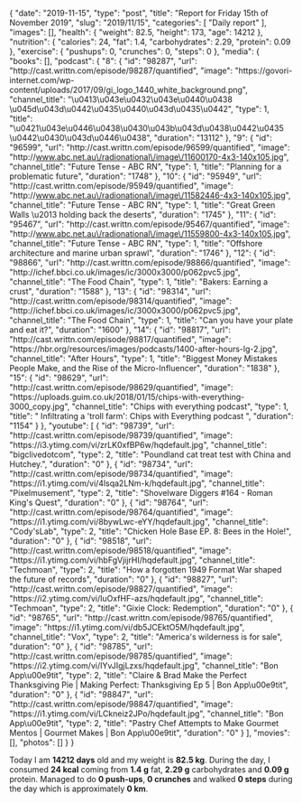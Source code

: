 {
    "date": "2019-11-15",
    "type": "post",
    "title": "Report for Friday 15th of November 2019",
    "slug": "2019\/11\/15",
    "categories": [
        "Daily report"
    ],
    "images": [],
    "health": {
        "weight": 82.5,
        "height": 173,
        "age": 14212
    },
    "nutrition": {
        "calories": 24,
        "fat": 1.4,
        "carbohydrates": 2.29,
        "protein": 0.09
    },
    "exercise": {
        "pushups": 0,
        "crunches": 0,
        "steps": 0
    },
    "media": {
        "books": [],
        "podcast": {
            "8": {
                "id": "98287",
                "url": "http:\/\/cast.writtn.com\/episode\/98287\/quantified",
                "image": "https:\/\/govori-internet.com\/wp-content\/uploads\/2017\/09\/gi_logo_1440_white_background.png",
                "channel_title": "\u0413\u043e\u0432\u043e\u0440\u0438 \u045d\u043d\u0442\u0435\u0440\u043d\u0435\u0442",
                "type": 1,
                "title": "\u0421\u043e\u0446\u0438\u0430\u043b\u043d\u0438\u0442\u0435 \u0442\u0430\u043d\u0446\u0438",
                "duration": "13112"
            },
            "9": {
                "id": "96599",
                "url": "http:\/\/cast.writtn.com\/episode\/96599\/quantified",
                "image": "http:\/\/www.abc.net.au\/radionational\/image\/11600170-4x3-140x105.jpg",
                "channel_title": "Future Tense - ABC RN",
                "type": 1,
                "title": "Planning for a problematic future",
                "duration": "1748"
            },
            "10": {
                "id": "95949",
                "url": "http:\/\/cast.writtn.com\/episode\/95949\/quantified",
                "image": "http:\/\/www.abc.net.au\/radionational\/image\/11582446-4x3-140x105.jpg",
                "channel_title": "Future Tense - ABC RN",
                "type": 1,
                "title": "Great Green Walls \u2013 holding back the deserts",
                "duration": "1745"
            },
            "11": {
                "id": "95467",
                "url": "http:\/\/cast.writtn.com\/episode\/95467\/quantified",
                "image": "http:\/\/www.abc.net.au\/radionational\/image\/11559800-4x3-140x105.jpg",
                "channel_title": "Future Tense - ABC RN",
                "type": 1,
                "title": "Offshore architecture and marine urban sprawl",
                "duration": "1746"
            },
            "12": {
                "id": "98866",
                "url": "http:\/\/cast.writtn.com\/episode\/98866\/quantified",
                "image": "http:\/\/ichef.bbci.co.uk\/images\/ic\/3000x3000\/p062pvc5.jpg",
                "channel_title": "The Food Chain",
                "type": 1,
                "title": "Bakers: Earning a crust",
                "duration": "1588"
            },
            "13": {
                "id": "98314",
                "url": "http:\/\/cast.writtn.com\/episode\/98314\/quantified",
                "image": "http:\/\/ichef.bbci.co.uk\/images\/ic\/3000x3000\/p062pvc5.jpg",
                "channel_title": "The Food Chain",
                "type": 1,
                "title": "Can you have your plate and eat it?",
                "duration": "1600"
            },
            "14": {
                "id": "98817",
                "url": "http:\/\/cast.writtn.com\/episode\/98817\/quantified",
                "image": "https:\/\/hbr.org\/resources\/images\/podcasts\/1400-after-hours-lg-2.jpg",
                "channel_title": "After Hours",
                "type": 1,
                "title": "Biggest Money Mistakes People Make, and the Rise of the Micro-Influencer",
                "duration": "1838"
            },
            "15": {
                "id": "98629",
                "url": "http:\/\/cast.writtn.com\/episode\/98629\/quantified",
                "image": "https:\/\/uploads.guim.co.uk\/2018\/01\/15\/chips-with-everything-3000_copy.jpg",
                "channel_title": "Chips with everything podcast",
                "type": 1,
                "title": " Infiltrating a 'troll farm': Chips with Everything podcast ",
                "duration": "1154"
            }
        },
        "youtube": [
            {
                "id": "98739",
                "url": "http:\/\/cast.writtn.com\/episode\/98739\/quantified",
                "image": "https:\/\/i3.ytimg.com\/vi\/zrLK0xfBP6w\/hqdefault.jpg",
                "channel_title": "bigclivedotcom",
                "type": 2,
                "title": "Poundland cat treat test with China and Hutchey.",
                "duration": "0"
            },
            {
                "id": "98734",
                "url": "http:\/\/cast.writtn.com\/episode\/98734\/quantified",
                "image": "https:\/\/i1.ytimg.com\/vi\/4lsqa2LNm-k\/hqdefault.jpg",
                "channel_title": "Pixelmusement",
                "type": 2,
                "title": "Shovelware Diggers #164 - Roman King's Quest",
                "duration": "0"
            },
            {
                "id": "98764",
                "url": "http:\/\/cast.writtn.com\/episode\/98764\/quantified",
                "image": "https:\/\/i1.ytimg.com\/vi\/8bywLwc-eYY\/hqdefault.jpg",
                "channel_title": "Cody'sLab",
                "type": 2,
                "title": "Chicken Hole Base EP. 8: Bees in the Hole!",
                "duration": "0"
            },
            {
                "id": "98518",
                "url": "http:\/\/cast.writtn.com\/episode\/98518\/quantified",
                "image": "https:\/\/i1.ytimg.com\/vi\/hbFgVjijrHI\/hqdefault.jpg",
                "channel_title": "Techmoan",
                "type": 2,
                "title": "How a forgotten 1949 Format War shaped the future of records",
                "duration": "0"
            },
            {
                "id": "98827",
                "url": "http:\/\/cast.writtn.com\/episode\/98827\/quantified",
                "image": "https:\/\/i2.ytimg.com\/vi\/IuOxfHF-azs\/hqdefault.jpg",
                "channel_title": "Techmoan",
                "type": 2,
                "title": "Gixie Clock: Redemption",
                "duration": "0"
            },
            {
                "id": "98765",
                "url": "http:\/\/cast.writtn.com\/episode\/98765\/quantified",
                "image": "https:\/\/i1.ytimg.com\/vi\/db5JCEktO5M\/hqdefault.jpg",
                "channel_title": "Vox",
                "type": 2,
                "title": "America's wilderness is for sale",
                "duration": "0"
            },
            {
                "id": "98785",
                "url": "http:\/\/cast.writtn.com\/episode\/98785\/quantified",
                "image": "https:\/\/i2.ytimg.com\/vi\/IYvJIgjLzxs\/hqdefault.jpg",
                "channel_title": "Bon App\u00e9tit",
                "type": 2,
                "title": "Claire & Brad Make the Perfect Thanksgiving Pie | Making Perfect: Thanksgiving Ep 5 | Bon App\u00e9tit",
                "duration": "0"
            },
            {
                "id": "98847",
                "url": "http:\/\/cast.writtn.com\/episode\/98847\/quantified",
                "image": "https:\/\/i1.ytimg.com\/vi\/LCkneiz2JPo\/hqdefault.jpg",
                "channel_title": "Bon App\u00e9tit",
                "type": 2,
                "title": "Pastry Chef Attempts to Make Gourmet Mentos | Gourmet Makes | Bon App\u00e9tit",
                "duration": "0"
            }
        ],
        "movies": [],
        "photos": []
    }
}

Today I am <strong>14212 days</strong> old and my weight is <strong>82.5 kg</strong>. During the day, I consumed <strong>24 kcal</strong> coming from <strong>1.4 g</strong> fat, <strong>2.29 g</strong> carbohydrates and <strong>0.09 g</strong> protein. Managed to do <strong>0 push-ups</strong>, <strong>0 crunches</strong> and walked <strong>0 steps</strong> during the day which is approximately <strong>0 km</strong>.
